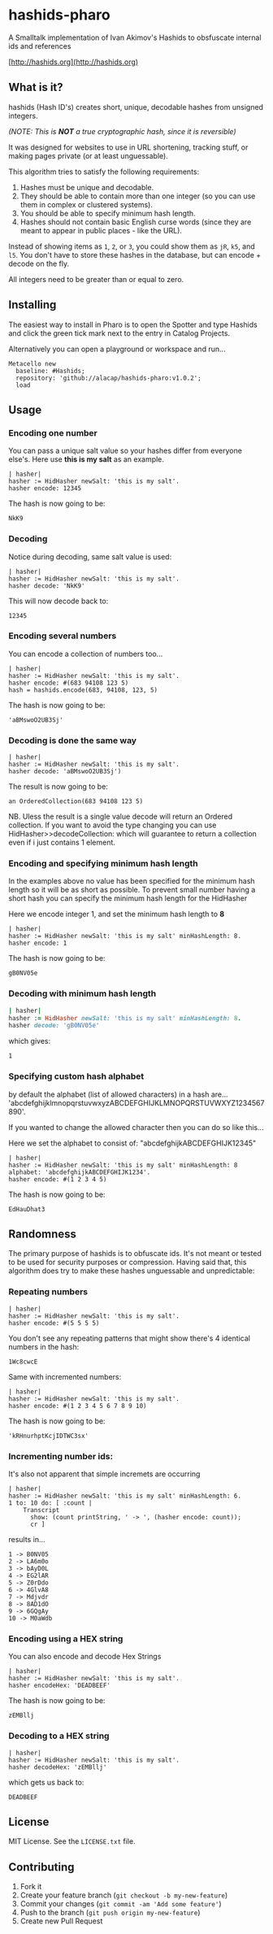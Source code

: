 # hashids-pharo
A Smalltalk implementation of Ivan Akimov's Hashids to obsfuscate internal ids and references 

[http://hashids.org](http://hashids.org)

## What is it?

hashids (Hash ID's) creates short, unique, decodable hashes from unsigned integers.

_(NOTE: This is **NOT** a true cryptographic hash, since it is reversible)_

It was designed for websites to use in URL shortening, tracking stuff, or
making pages private (or at least unguessable).

This algorithm tries to satisfy the following requirements:

1. Hashes must be unique and decodable.
2. They should be able to contain more than one integer (so you can use them in complex or clustered systems).
3. You should be able to specify minimum hash length.
4. Hashes should not contain basic English curse words (since they are meant to appear in public places - like the URL).

Instead of showing items as `1`, `2`, or `3`, you could show them as `jR`, `k5`, and `l5`.
You don't have to store these hashes in the database, but can encode + decode on the fly.

All integers need to be greater than or equal to zero.

## Installing
The easiest way to install in Pharo is to open the Spotter and type Hashids and click the green tick mark next to the entry in Catalog Projects.

Alternatively you can open a playground or workspace and run...

```smalltalk
Metacello new
  baseline: #Hashids;
  repository: 'github://alacap/hashids-pharo:v1.0.2';
  load
```

## Usage

### Encoding one number

You can pass a unique salt value so your hashes differ from everyone else's.
Here use **this is my salt** as an example.

```smalltalk
| hasher|
hasher := HidHasher newSalt: 'this is my salt'.
hasher encode: 12345 
```

The hash is now going to be:

    NkK9

### Decoding

Notice during decoding, same salt value is used:

```smalltalk
| hasher|
hasher := HidHasher newSalt: 'this is my salt'.
hasher decode: 'NkK9'
```

This will now decode back to:

    12345



### Encoding several numbers
You can encode a collection  of numbers too...

```smalltalk
| hasher|
hasher := HidHasher newSalt: 'this is my salt'.
hasher encode: #(683 94108 123 5)
hash = hashids.encode(683, 94108, 123, 5)
```

The hash is now going to be:

    'aBMswoO2UB3Sj'

### Decoding is done the same way

```smalltalk
| hasher|
hasher := HidHasher newSalt: 'this is my salt'.
hasher decode: 'aBMswoO2UB3Sj')
```

The result is now going to be:

    an OrderedCollection(683 94108 123 5)

NB. Uless the result is a single value decode will return an Ordered collection. 
If you want to avoid the type changing you can use HidHasher>>decodeCollection: 
which will guarantee to return a collection even if i just contains 1 element.

### Encoding and specifying minimum hash length
In the examples above no value has been specified for the minimum hash length so it 
will be as short as possible.  To prevent small number having a short hash you can 
specify the minimum hash length for the HidHasher

Here we encode integer 1, and set the minimum hash length to **8**

```smalltalk
| hasher|
hasher := HidHasher newSalt: 'this is my salt' minHashLength: 8.
hasher encode: 1 
```

The hash is now going to be:

    gB0NV05e

### Decoding with minimum hash length

```ruby
| hasher|
hasher := HidHasher newSalt: 'this is my salt' minHashLength: 8.
hasher decode: 'gB0NV05e' 
```

which gives:

    1 

### Specifying custom hash alphabet

by default the alphabet (list of allowed characters) in a hash are...
'abcdefghijklmnopqrstuvwxyzABCDEFGHIJKLMNOPQRSTUVWXYZ1234567890'.

If you wanted to change the allowed character then you can do so like this...

Here we set the alphabet to consist of: "abcdefghijkABCDEFGHIJK12345"

```smalltalk
| hasher|
hasher := HidHasher newSalt: 'this is my salt' minHashLength: 8 alphabet: 'abcdefghijkABCDEFGHIJK1234'.
hasher encode: #(1 2 3 4 5) 
```

The hash is now going to be:

    EdHauDhat3

## Randomness

The primary purpose of hashids is to obfuscate ids. It's not meant or tested to be used for security purposes or compression.
Having said that, this algorithm does try to make these hashes unguessable and unpredictable:

### Repeating numbers

```smalltalk
| hasher|
hasher := HidHasher newSalt: 'this is my salt'.
hasher encode: #(5 5 5 5) 
```

You don't see any repeating patterns that might show there's 4 identical numbers in the hash:

    1Wc8cwcE

Same with incremented numbers:

```smalltalk
| hasher|
hasher := HidHasher newSalt: 'this is my salt'.
hasher encode: #(1 2 3 4 5 6 7 8 9 10) 
```

The hash is now going to be:

    'kRHnurhptKcjIDTWC3sx'

### Incrementing number ids:
It's also not apparent that simple incremets are occurring

```smalltalk
| hasher|
hasher := HidHasher newSalt: 'this is my salt' minHashLength: 6.
1 to: 10 do: [ :count |
	Transcript 
	  show: (count printString, ' -> ', (hasher encode: count));
	  cr ]
```
results in...
  
    1 -> B0NV05
    2 -> LA6m0o
    3 -> bAyD0L
    4 -> EG2lAR
    5 -> Z0rDdo
    6 -> 4GlvA8
    7 -> Mdjvdr
    8 -> 8AD1dO
    9 -> 6GQgAy
    10 -> M0aWdb

### Encoding using a HEX string

You can also encode and decode Hex Strings

```smalltalk
| hasher|
hasher := HidHasher newSalt: 'this is my salt'.
hasher encodeHex: 'DEADBEEF'

```

The hash is now going to be:

    zEMBllj

### Decoding to a HEX string

```smalltalk
| hasher|
hasher := HidHasher newSalt: 'this is my salt'.
hasher decodeHex: 'zEMBllj'
```

which gets us back to:

    DEADBEEF

## License

MIT License. See the `LICENSE.txt` file.

## Contributing

1. Fork it
2. Create your feature branch (`git checkout -b my-new-feature`)
3. Commit your changes (`git commit -am 'Add some feature'`)
4. Push to the branch (`git push origin my-new-feature`)
5. Create new Pull Request
